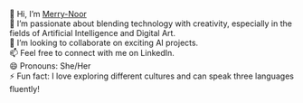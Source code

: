 👋 Hi, I’m [Merry-Noor](https://github.com/Merry-Noor)  
👀 I’m passionate about blending technology with creativity, especially in the fields of Artificial Intelligence and Digital Art.  
💞️ I’m looking to collaborate on exciting AI projects.  
📫 Feel free to connect with me on LinkedIn.  
😄 Pronouns: She/Her  
⚡ Fun fact: I love exploring different cultures and can speak three languages fluently!

